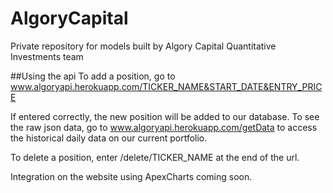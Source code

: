# AlgoryCapital
Private repository for models built by Algory Capital Quantitative Investments team

##Using the api
To add a position, go to www.algoryapi.herokuapp.com/TICKER_NAME&START_DATE&ENTRY_PRICE

If entered correctly, the new position will be added to our database. To see the raw json data, go to www.algoryapi.herokuapp.com/getData to access the historical daily data on our current portfolio. 

To delete a position, enter /delete/TICKER_NAME at the end of the url.

Integration on the website using ApexCharts coming soon.
